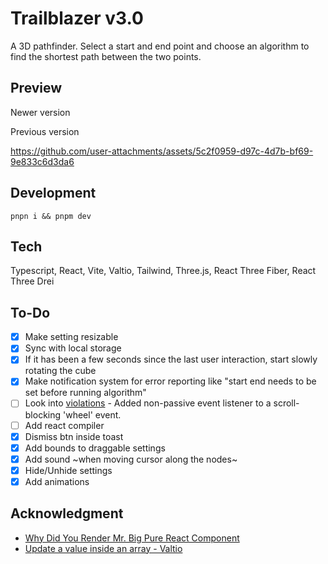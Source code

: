 # Trailblazer v3.0

A 3D pathfinder. Select a start and end point and choose an algorithm to find the shortest path between the two points.

## Preview

Newer version

Previous version

https://github.com/user-attachments/assets/5c2f0959-d97c-4d7b-bf69-9e833c6d3da6

## Development

`pnpn i && pnpm dev`

## Tech

Typescript, React, Vite, Valtio, Tailwind, Three.js, React Three Fiber, React Three Drei

## To-Do

- [X] Make setting resizable
- [x] Sync with local storage
- [x] If it has been a few seconds since the last user interaction, start slowly rotating the cube
- [x] Make notification system for error reporting like "start end needs to be set before running algorithm"
- [ ] Look into [violations](https://chromestatus.com/feature/5745543795965952) - Added non-passive event listener to a scroll-blocking 'wheel' event.
- [ ] Add react compiler
- [x] Dismiss btn inside toast
- [X] Add bounds to draggable settings
- [x] Add sound ~when moving cursor along the nodes~
- [x] Hide/Unhide settings
- [x] Add animations

## Acknowledgment

- [Why Did You Render Mr. Big Pure React Component](https://medium.com/welldone-software/why-did-you-render-mr-big-pure-react-component-part-2-common-fixing-scenarios-667bfdec2e0f)
- [Update a value inside an array - Valtio](https://github.com/pmndrs/valtio/discussions/755)
